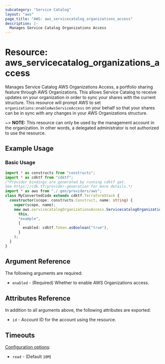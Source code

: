 ```yaml
---
subcategory: "Service Catalog"
layout: "aws"
page_title: "AWS: aws_servicecatalog_organizations_access"
description: |-
  Manages Service Catalog Organizations Access
---
```


# Resource: aws_servicecatalog_organizations_access

Manages Service Catalog AWS Organizations Access, a portfolio sharing feature through AWS Organizations. This allows Service Catalog to receive updates on your organization in order to sync your shares with the current structure. This resource will prompt AWS to set `organizations:enableAwsServiceAccess` on your behalf so that your shares can be in sync with any changes in your AWS Organizations structure.

~> **NOTE:** This resource can only be used by the management account in the organization. In other words, a delegated administrator is not authorized to use the resource.

## Example Usage

### Basic Usage

```typescript
import * as constructs from "constructs";
import * as cdktf from "cdktf";
/*Provider bindings are generated by running cdktf get.
See https://cdk.tf/provider-generation for more details.*/
import * as aws from "./.gen/providers/aws";
class MyConvertedCode extends cdktf.TerraformStack {
  constructor(scope: constructs.Construct, name: string) {
    super(scope, name);
    new aws.servicecatalogOrganizationsAccess.ServicecatalogOrganizationsAccess(
      this,
      "example",
      {
        enabled: cdktf.Token.asBoolean("true"),
      }
    );
  }
}

```

## Argument Reference

The following arguments are required:

* `enabled` - (Required) Whether to enable AWS Organizations access.

## Attributes Reference

In addition to all arguments above, the following attributes are exported:

* `id` - Account ID for the account using the resource.

## Timeouts

[Configuration options](https://developer.hashicorp.com/terraform/language/resources/syntax#operation-timeouts):

- `read` - (Default `10M`)

<!-- cache-key: cdktf-0.17.0-pre.15 input-e2ee4d8df52b3b214f3bc88e7b789e0befd9cc25299a721de151637c7c5c39bd -->